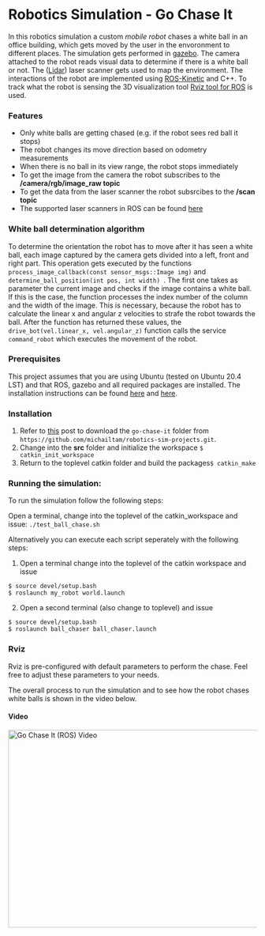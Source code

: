 # Robotics Simulation - Go Chase It
In this robotics simulation a custom *mobile robot* chases a white ball in an office building, which gets moved by the user in the envoronment to different places. The simulation gets performed in [gazebo](http://gazebosim.org/). The camera attached to the robot reads visual data to determine if there is a white ball or not. The ([Lidar](https://en.wikipedia.org/wiki/Lidar)) laser scanner gets used to map the environment. The interactions of the robot are implemented using [ROS-Kinetic](https://www.ros.org/) and C++. To track what the robot is sensing the 3D visualization tool [Rviz tool for ROS](http://wiki.ros.org/rviz) is used. 

### Features
- Only white balls are getting chased (e.g. if the robot sees red ball it stops)
- The robot changes its move direction based on odometry measurements
- When there is no ball in its view range, the robot stops immediately
- To get the image from the camera the robot subscribes to the **/camera/rgb/image_raw topic**
- To get the data from the laser scanner the robot subsrcibes to the **/scan topic**
- The supported laser scanners in ROS can be found [here](http://wiki.ros.org/Sensors#A2D_range_finders)

### White ball determination algorithm
To determine the orientation the robot has to move after it has seen a white ball, each image captured by the camera gets divided into a left, front and right part. This operation gets executed by the functions ```process_image_callback(const sensor_msgs::Image img)``` and ```determine_ball_position(int pos, int width) ```. The first one takes as parameter the current image and checks if the image contains a white ball. If this is the case, the function processes the index number of the column and the width of the image. This is necessary, because the robot has to calculate the linear x and angular z velocities to strafe the robot towards the ball. After the function has returned these values, the ```drive_bot(vel.linear_x, vel.angular_z)``` function calls the service ```command_robot``` which executes the movement of the robot.

### Prerequisites
This project assumes that you are using Ubuntu (tested on Ubuntu 20.4 LST) and that ROS, gazebo and all required packages
are installed. The installation instructions can be found [here](http://wiki.ros.org/kinetic/Installation/Ubuntu) and [here](http://gazebosim.org/tutorials?tut=install_ubuntu).

### Installation
1. Refer to [this](https://stackoverflow.com/questions/7106012/download-a-single-folder-or-directory-from-a-github-repo) post to download the ```go-chase-it``` folder from ```https://github.com/michailtam/robotics-sim-projects.git```. 
2. Change into the **src** folder and initialize the workspace ```$ catkin_init_workspace```
3. Return to the toplevel catkin folder and build the packages```$ catkin_make```

### Running the simulation:
To run the simulation follow the following steps:

Open a terminal, change into the toplevel of the catkin_workspace and issue: 
```./test_ball_chase.sh```

Alternatively you can execute each script seperately with the following steps:
1. Open a terminal change into the toplevel of the catkin workspace and issue
```
$ source devel/setup.bash
$ roslaunch my_robot world.launch
```
2. Open a second terminal (also change to toplevel) and issue
```
$ source devel/setup.bash
$ roslaunch ball_chaser ball_chaser.launch
```

### Rviz
Rviz is pre-configured with default parameters to perform the chase. Feel free to adjust these parameters to your needs.

The overall process to run the simulation and to see how the robot chases white balls is shown in the video below.

#### Video
<a href="https://www.youtube.com/embed/0WqCSpGcEX0" target="_blank">
<img src="./images/video_preview.png" alt="Go Chase It (ROS) Video" width="760" height="400" border="0" />
